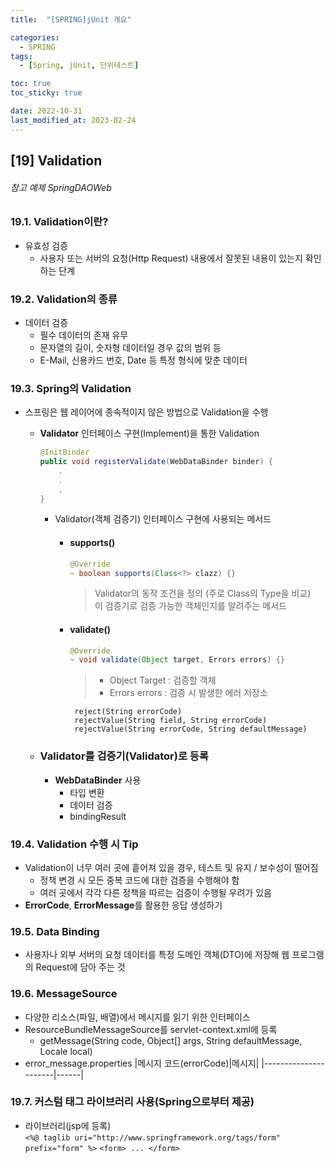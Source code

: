 ```yaml
---
title:  "[SPRING]jUnit 개요"

categories:
  - SPRING
tags:
  - [Spring, jUnit, 단위테스트]

toc: true
toc_sticky: true

date: 2022-10-31
last_modified_at: 2023-02-24
---
```

[19] Validation
---
###### 참고 예제 SpringDAOWeb

### 19.1. Validation이란?

- 유효성 검증
  - 사용자 또는 서버의 요청(Http Request) 내용에서 잘못된 내용이 있는지 확인하는 단계
  
### 19.2. Validation의 종류

- 데이터 검증
  - 필수 데이터의 존재 유무
  - 문자열의 길이, 숫자형 데이터일 경우 값의 범위 등
  - E-Mail, 신용카드 번호, Date 등 특정 형식에 맞춘 데이터

### 19.3. Spring의 Validation

- 스프링은 웹 레이어에 종속적이지 않은 방법으로 Validation을 수행
  - **Validator** 인터페이스 구현(Implement)을 통한 Validation
    ```java
    @InitBinder
    public void registerValidate(WebDataBinder binder) {
        .
        .
        .
    }
    ```
    - Validator(객체 검증기) 인터페이스 구현에 사용되는 메서드
      - #### supports()
        ```java
        @Override
        ~ boolean supports(Class<?> clazz) {}
        ```
          > Validator의 동작 조건을 정의 (주로 Class의 Type을 비교) <br>
          > 이 검증기로 검증 가능한 객체인지를 알려주는 메서드

      - #### validate()  
        ```java
        @Override
        ~ void validate(Object target, Errors errors) {}
        ```
        > - Object Target : 검증할 객체
        > - Errors errors : 검증 시 발생한 에러 저장소
        ```
         reject(String errorCode)
         rejectValue(String field, String errorCode)
         rejectValue(String errorCode, String defaultMessage)
        ```

  - ### Validator를 검증기(Validator)로 등록
    -  **WebDataBinder** 사용
       - 타입 변환
       - 데이터 검증
       - bindingResult

### 19.4. Validation 수행 시 Tip

- Validation이 너무 여러 곳에 흩어져 있을 경우, 테스트 및 유지 / 보수성이 떨어짐  
  - 정책 변경 시 모든 중복 코드에 대한 검증을 수행해야 함
  - 여러 곳에서 각각 다른 정책을 따르는 검증이 수행될 우려가 있음
-  **ErrorCode**, **ErrorMessage**를 활용한 응답 생성하기

### 19.5. Data Binding

- 사용자나 외부 서버의 요청 데이터를 특정 도메인 객체(DTO)에 저장해 웹 프로그램의 Request에 담아 주는 것

### 19.6. MessageSource

- 다양한 리소스(파일, 배열)에서 메시지를 읽기 위한 인터페이스
- ResourceBundleMessageSource를 servlet-context.xml에 등록
  - getMessage(String code, Object[] args, String defaultMessage, Locale local)
- error_message.properties
  |메시지 코드(errorCode)|메시지|
  |----------------------|------|

### 19.7. 커스텀 태그 라이브러리 사용(Spring으로부터 제공)

- 라이브러리(jsp에 등록)<br>
`<%@ taglib uri="http://www.springframework.org/tags/form" prefix="form" %>`
`<form> ... </form>`
